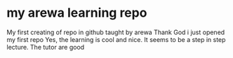 # my arewa learning repo
My first creating of repo in github taught by arewa
Thank God i just opened my first repo
Yes, the learning is cool and nice.
It seems to be a step in step lecture.
The tutor are good
